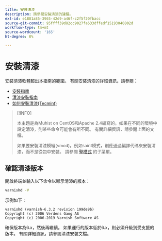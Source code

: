 ```yaml
---
title: 安裝清漆
description: 請參閱安裝清漆的建議。
exl-id: e1881a85-3965-42d9-a46f-c2f5f20fbacc
source-git-commit: 95ffff39d82cc9027fa633dffedf15193040802d
workflow-type: tm+mt
source-wordcount: '165'
ht-degree: 0%

---
```


# 安裝清漆

安裝清漆軟體超出本指南的範圍。 有關安裝清漆的詳細資訊，請參閱：

- [安裝指南](https://www.varnish-software.com/developers/tutorials/installing-varnish-ubuntu/)
- [清漆安裝指南](https://www.varnish-cache.org/docs)
- [如何安裝清漆(Tecmint)](https://www.tecmint.com/install-varnish-cache-web-accelerator/)

>[!INFO]
>
>本主題是為Muhist on CentOS和Apache 2.4編寫的。如果在不同的環境中設定清漆，則某些命令可能會有所不同。 有關詳細資訊，請參閱上面的文檔。
>
>如果要安裝清漆模組(vmod)，例如saint模式，則應通過編譯代碼來安裝清漆，而不是從包中安裝。 請參閱 [聖模式](config-varnish-advanced.md#saint-mode) 的子菜單。

## 確認清漆版本

開啟終端並輸入以下命令以顯示清漆的版本：

```bash
varnishd -V
```

示例如下：

```terminal
varnishd (varnish-6.3.2 revision 199de9b)
Copyright (c) 2006 Verdens Gang AS
Copyright (c) 2006-2019 Varnish Software AS
```

確保版本為6.x，然後再繼續。 如果運行的版本低於6.x，則必須升級到受支援的版本。 有關詳細資訊，請參閱清漆安裝文檔。
